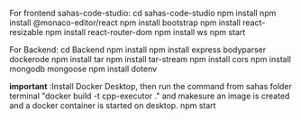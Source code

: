 For frontend sahas-code-studio:
cd sahas-code-studio
npm install
npm install @monaco-editor/react
npm install bootstrap
npm install react-resizable
npm install react-router-dom
npm install ws
npm start


For Backend:
cd Backend
npm install
npm install express bodyparser dockerode
npm install tar
npm install tar-stream
npm install cors
npm install mongodb mongoose
npm install dotenv

**important** :Install Docker Desktop, then run the command from sahas folder terminal "docker build -t cpp-executor ." and makesure an image is created and a docker container is started on desktop.
npm start
